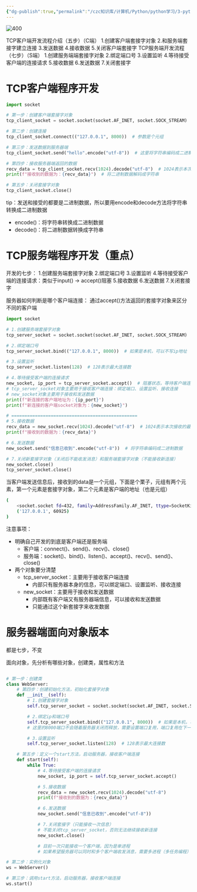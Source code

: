 ```yaml
---
{"dg-publish":true,"permalink":"/czc知识库/计算机/Python/python学习/3-python高级/342-TCP服务器开发流程/","dgPassFrontmatter":true,"created":"2024-12-04T14:30:43.959+08:00","updated":"2024-12-08T12:39:45.407+08:00"}
---
```






![400](/img/user/czc知识库/杂七杂八/9-附件/附件/342-TCP服务器开发流程_image.png)

TCP客户端开发流程介绍（五步）（C端）
	1.创建客户端套接字对象
	2.和服务端套接字建立连接
	3.发送数据
	4.接收数据
	5.关闭客户端套接字
TCP服务端开发流程（七步）（S端）
	1.创建服务端端套接字对象
	2.绑定端口号
	3.设置监听
	4.等待接受客户端的连接请求
	5.接收数据
	6.发送数据
	7.关闭套接字

# TCP客户端程序开发

```python
import socket

# 第一步：创建客户端套接字对象
tcp_client_socket = socket.socket(socket.AF_INET, socket.SOCK_STREAM)  # socket.AF_INET表示IPV4，socket.SOCK_STREAM表示TCP协议

# 第二步：创建连接
tcp_client_socket.connect(("127.0.0.1", 8000))  # 参数是个元组

# 第三步：发送数据到服务器端
tcp_client_socket.send("hello".encode("utf-8"))  # 这里将字符串编码成二进制数据

# 第四步：接收服务器端返回的数据
recv_data = tcp_client_socket.recv(1024).decode("utf-8")  # 1024表示本次接收的最大字节数，decode解码
print(f"接收到的数据为：{recv_data}")  # 将二进制数据解码成字符串

# 第五步：关闭套接字对象
tcp_client_socket.close()
```

tip：发送和接受的都要是二进制数据，所以要用encode和decode方法将字符串转换成二进制数据

- encode()：将字符串转换成二进制数据
- decode()：将二进制数据转换成字符串

# TCP服务端程序开发（重点）

开发的七步：
	1.创建服务端套接字对象
	2.绑定端口号
	3.设置监听
	4.等待接受客户端的连接请求：类似于input() → accept()阻塞
	5.接收数据
	6.发送数据
	7.关闭套接字

服务器如何判断是哪个客户端连接：
	通过accept()方法返回的套接字对象来区分不同的客户端


```python
import socket

# 1.创建服务端套接字对象
tcp_server_socket = socket.socket(socket.AF_INET, socket.SOCK_STREAM)  # socket.AF_INET表示IPV4，socket.SOCK_STREAM表示TCP协议

# 2.绑定端口号
tcp_server_socket.bind(("127.0.0.1", 8000))  # 如果是本机，可以不写ip地址

# 3.设置监听
tcp_server_socket.listen(128)  # 128表示最大连接数

# 4.等待接受客户端的连接请求
new_socket, ip_port = tcp_server_socket.accept()  # 阻塞状态，等待客户端连接
# tcp_server_socket对象主要用于接收客户端连接：绑定端口、设置监听、接收连接
# new_socket对象主要用于接收和发送数据
print(f"新连接的客户端地址为：{ip_port}")
print(f"新连接的客户端socket对象为：{new_socket}")

# ================================================
# 5.接收数据
recv_data = new_socket.recv(1024).decode("utf-8")  # 1024表示本次接收的最大字节数，decode解码	
print(f"接收到的数据为：{recv_data}")

# 6.发送数据
new_socket.send("信息已收到".encode("utf-8"))  # 将字符串编码成二进制数据

# 7.关闭新套接字对象（关闭后不能收发消息）和服务端套接字对象（不能接收新连接）
new_socket.close()
tcp_server_socket.close()

```

当客户端发送信息后，接收到的data是一个元组，下面是个栗子，元组有两个元素，第一个元素是套接字对象，第二个元素是客户端的地址（也是元组）
```bash
(
	<socket.socket fd=432, family=AddressFamily.AF_INET, ttype=SocketKind.SOCK_STREAM, proto=0, laddr=('127.0.0.1', 8000), raddr=('127.0.0.1', 60925)>, 
	('127.0.0.1', 60925)
)
```


注意事项：
- 明确自己开发的到底是客户端还是服务端
  - 客户端：connect()、send()、recv()、close()
  - 服务端：socket()、bind()、listen()、accept()、recv()、send()、close()
- 两个对象要分清楚
  - tcp_server_socket：主要用于接收客户端连接
    - 内部只有服务器本身的信息，可以绑定端口、设置监听、接收连接
  - new_socket：主要用于接收和发送数据
    - 内部既有客户端又有服务器端信息，可以接收和发送数据
    - 只能通过这个新套接字来收发数据



# 服务器端面向对象版本

都是七步，不变

面向对象，先分析有哪些对象，创建类，属性和方法

```python

# 第一步：创建类
class WebServer:
	# 第四步：创建初始化方法，初始化套接字对象
	def __init__(self):
		# 1.创建套接字对象
		self.tcp_server_socket = socket.socket(socket.AF_INET, socket.SOCK_STREAM)  # AF_INET表示IPV4，SOCK_STREAM表示TCP协议

		# 2.绑定ip和端口号
		self.tcp_server_socket.bind(("127.0.0.1", 8000))  # 如果是本机，可以不写ip地址
		# 这里的8000端口不会随着服务器关闭而释放，需要设置端口复用，端口复用在下一篇笔记

		# 3.设置监听
		self.tcp_server_socket.listen(128)  # 128表示最大连接数

	# 第五步：定义一个start方法，启动服务器，接收客户端连接
	def start(self):
		while True:
			# 4.等待接受客户端的连接请求
			new_socket, ip_port = self.tcp_server_socket.accept()

			# 5.接收数据
			recv_data = new_socket.recv(1024).decode("utf-8")
			print(f"接收到的数据为：{recv_data}")

			# 6.发送数据
			new_socket.send("信息已收到".encode("utf-8"))

			# 7.关闭套接字（只能接收一次信息）
			# 不能关闭tcp_server_socket，否则无法继续接收新连接
			new_socket.close()

			# 目前一次只能接收一个客户端，因为是单进程
			# 如果希望服务器可以同时和多个客户端收发消息，需要多进程（多任务编程）

# 第二步：实例化对象
ws = WebServer()

# 第三步：调用start方法，启动服务器，接收客户端连接
ws.start()
```
